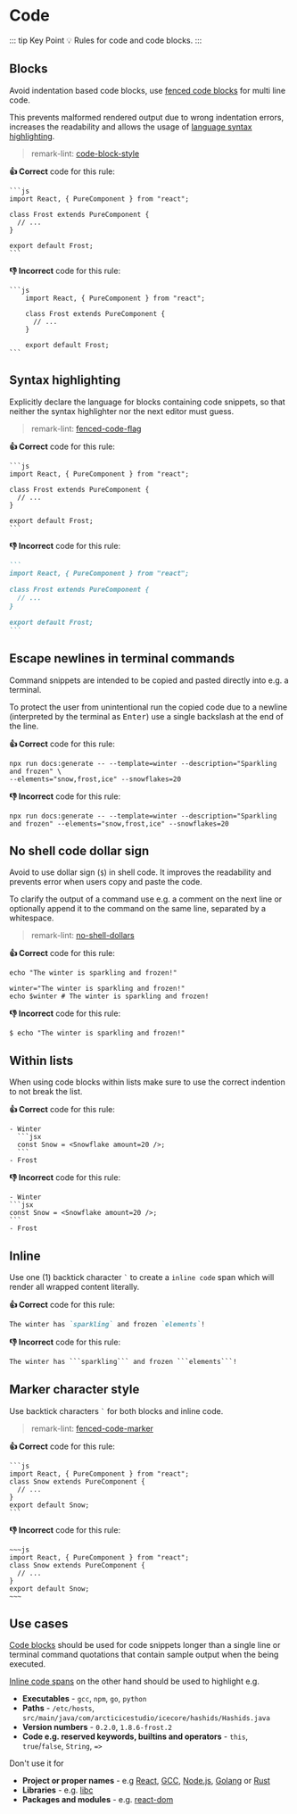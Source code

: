 # Code

::: tip Key Point
:bulb: Rules for code and code blocks.
:::

## Blocks
<!--lint disable-->
Avoid indentation based code blocks, use [fenced code blocks](https://spec.commonmark.org/0.29/#fenced-code-blocks "Link to CommonMark spec") for multi line code.

This prevents malformed rendered output due to wrong indentation errors, increases the readability and allows the usage of [language syntax highlighting](https://v1.vuepress.vuejs.org/guide/markdown.html#syntax-highlighting-in-code-blocks "Link to vuepress docs about syntax highlighting").

> remark-lint: [code-block-style](https://github.com/remarkjs/remark-lint/tree/master/packages/remark-lint-code-block-style "Link to remarkjs docs")

**:thumbsup: Correct** code for this rule:

~~~
```js
import React, { PureComponent } from "react";

class Frost extends PureComponent {
  // ...
}

export default Frost;
```
~~~

**:thumbsdown: Incorrect** code for this rule:

~~~
```js
    import React, { PureComponent } from "react";

    class Frost extends PureComponent {
      // ...
    }

    export default Frost;
```
~~~

## Syntax highlighting

Explicitly declare the language for blocks containing code snippets, so that neither the syntax highlighter nor the next editor must guess.

> remark-lint: [fenced-code-flag](https://github.com/remarkjs/remark-lint/tree/master/packages/remark-lint-fenced-code-flag "Link to remarkjs docs")

**:thumbsup: Correct** code for this rule:

~~~
```js
import React, { PureComponent } from "react";

class Frost extends PureComponent {
  // ...
}

export default Frost;
```
~~~

**:thumbsdown: Incorrect** code for this rule:

~~~md
```
import React, { PureComponent } from "react";

class Frost extends PureComponent {
  // ...
}

export default Frost;
```
~~~

## Escape newlines in terminal commands

Command snippets are intended to be copied and pasted directly into e.g. a terminal.

To protect the user from unintentional run the copied code due to a newline (interpreted by the terminal as <kbd>Enter</kbd>) use a single backslash at the end of the line.

**:thumbsup: Correct** code for this rule:

```shell
npx run docs:generate -- --template=winter --description="Sparkling and frozen" \
--elements="snow,frost,ice" --snowflakes=20
```

**:thumbsdown: Incorrect** code for this rule:

```shell
npx run docs:generate -- --template=winter --description="Sparkling and frozen" --elements="snow,frost,ice" --snowflakes=20
```

## No shell code dollar sign

Avoid to use dollar sign (`$`) in shell code.
It improves the readability and prevents error when users copy and paste the code.

To clarify the output of a command use e.g. a comment on the next line or optionally append it to the command on the same line, separated by a whitespace.

> remark-lint: [no-shell-dollars](https://github.com/remarkjs/remark-lint/tree/master/packages/remark-lint-no-shell-dollars "Link to remarkjs docs")

**:thumbsup: Correct** code for this rule:

```shell
echo "The winter is sparkling and frozen!"
```

```shell
winter="The winter is sparkling and frozen!"
echo $winter # The winter is sparkling and frozen!
```

**:thumbsdown: Incorrect** code for this rule:

```shell
$ echo "The winter is sparkling and frozen!"
```

## Within lists

When using code blocks within lists make sure to use the correct indention to not break the list.

**:thumbsup: Correct** code for this rule:

~~~
- Winter
  ```jsx
  const Snow = <Snowflake amount=20 />;
  ```
- Frost
~~~

**:thumbsdown: Incorrect** code for this rule:

~~~
- Winter
```jsx
const Snow = <Snowflake amount=20 />;
```
- Frost
~~~

## Inline

Use one (1) backtick character `` ` `` to create a `inline code` span which will render all wrapped content literally.

**:thumbsup: Correct** code for this rule:

```md
The winter has `sparkling` and frozen `elements`!
```

**:thumbsdown: Incorrect** code for this rule:

~~~md
The winter has ```sparkling``` and frozen ```elements```!
~~~

## Marker character style

Use backtick characters `` ` `` for both blocks and inline code.

> remark-lint: [fenced-code-marker](https://github.com/remarkjs/remark-lint/tree/master/packages/remark-lint-fenced-code-marker "Link to remarkjs docs")


**:thumbsup: Correct** code for this rule:

~~~
```js
import React, { PureComponent } from "react";
class Snow extends PureComponent {
  // ...
}
export default Snow;
```
~~~

**:thumbsdown: Incorrect** code for this rule:

```
~~~js
import React, { PureComponent } from "react";
class Snow extends PureComponent {
  // ...
}
export default Snow;
~~~
```

## Use cases

[Code blocks](#blocks) should be used for code snippets longer than a single line
or terminal command quotations that contain sample output when the being executed.

[Inline code spans](#inline) on the other hand should be used to highlight e.g.

- **Executables** - `gcc`, `npm`, `go`, `python`
- **Paths** - `/etc/hosts`, `src/main/java/com/arcticicestudio/icecore/hashids/Hashids.java`
- **Version numbers** - `0.2.0`, `1.8.6-frost.2`
- **Code e.g. reserved keywords, builtins and operators** - `this`, `true`/`false`, `String`, `=>`

Don't use it for

- **Project or proper names** - e.g [React](https://reactjs.org "Link to reactjs"), [GCC](https://gcc.gnu.org "Link to GCC"), [Node.js](https://nodejs.org "Link to nodejs"), [Golang](https://golang.org "Link to Golang") or [Rust](https://www.rust-lang.org "Link to rust")
- **Libraries** - e.g. [libc](https://crates.io/crates/libc "Link to libc")
- **Packages and modules** - e.g. [react-dom](https://www.npmjs.com/package/react-dom "Link to react-dom")
<!--lint enable-->
